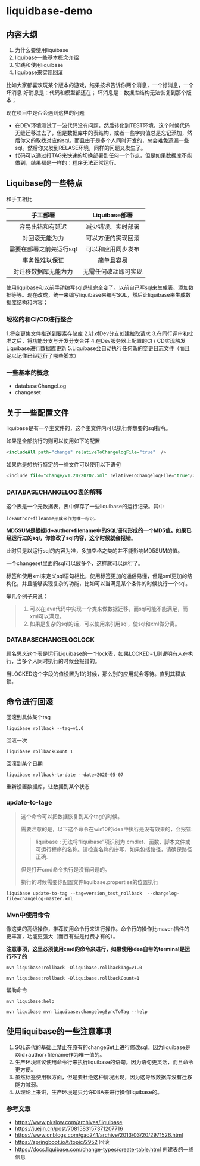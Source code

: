 # liquidbase-demo



## 内容大纲

1. 为什么要使用liquibase
2. liquibase一些基本概念介绍
3. 实践和使用liquibase
4. liquibase来实现回滚



比如大家都喜欢玩某个版本的游戏，结果技术告诉你两个消息，一个好消息，一个坏消息
好消息是：代码和模型都还在；
坏消息是：数据库结构无法恢复到那个版本；

现在项目中是否会遇到这样的问题

- 在DEV环境测试了一波代码没有问题，然后转化到TEST环境，这个时候代码无缝迁移过去了，但是数据库中的表结构，或者一些字典值总是忘记添加，然后你又的取找对应的sql。而且由于是多个人同时开发的，总会难免遗漏一些sql。然后你又发到RELASE环境，同样的问题又发生了。
- 代码可以通过打TAG来快速的切换部署到任何一个节点，但是如果数据库不能做到，结果都是一样的：程序无法正常运行。

## Liquibase的一些特点

和手工相比


|        手工部署         |    Liquibase部署     |
| :---------------------: | :------------------: |
|    容易出错和有延迟     |  减少错误、实时部署  |
|     对回滚无能为力      |  可以方便的实现回滚  |
| 需要在部署之前先运行sql |  可以和应用同步发布  |
|     事务性难以保证      |      简单且容易      |
|  对迁移数据库无能为力   | 无需任何改动即可实现 |

使用liquibase和以前手动编写sql逻辑完全变了。以前自己写sql来生成表、添加数据等等。现在改成，统一来编写liquibase来编写SQL，然后让liquibase来生成数据库结构和内容；

### 轻松的和CI/CD进行整合

1.将变更集文件推送到要素存储库
 2.针对Dev分支创建拉取请求
 3.在同行评审和批准之后，将功能分支与开发分支合并
 4.在Dev服务器上配置的CI / CD实现触发Liquibase进行数据库更新
 5.Liquibase会自动执行任何新的变更日志文件（而且足以记住已经运行了哪些脚本）



### 一些基本的概念

- databaseChangeLog
- changeset



## 关于一些配置文件

liquibase是有一个主文件的，这个主文件内可以执行你想要的sql指令。

如果是全部执行的则可以使用如下的配置

```xml
<includeAll path="change" relativeToChangelogFile="true"  />
```

如果你是想执行特定的一些文件可以使用以下语句

```sql
<include file="change/v1.20220702.xml" relativeToChangelogFile="true"/>
```

### DATABASECHANGELOG表的解释

这个表是一个元数据表，表中保存了一些liquibase的运行记录。其中

```
id+author+fileanme形成来作为唯一标识。
```

**MD5SUM是根据id+author+filename中的SQL语句形成的一个MD5值。如果已经运行过的sql，你修改了sql内容，这个时候就会报错**。

此时只是以运行sql的内容为准，多加空格之类的并不能影响MD5SUM的值。

一个changeset里面的sql可以放多个，这样就可以运行了。

<sq></sql>标签和使用xml来定义sql语句相比，使用<sql>标签更加的通俗易懂，但是xml更加的结构化，并且能够实现复杂的功能，比如可以当满足某个条件的时候执行一个sql。

举几个例子来说：

> 1. 可以在java代码中实现一个类来做数据迁移，而sql可能不能满足，而xml可以满足。
> 2. 如果是复杂的sql的话，可以使用<sqlFile>来引用sql，使sql和xml做分离。

### DATABASECHANGELOGLOCK

顾名思义这个表是运行Liquibase的一个lock表，如果LOCKED=1,则说明有人在执行，当多个人同时执行的时候会报错的。

当LOCKED这个字段的值设置为1的时候，那么别的应用就会等待。直到其释放锁。

## 命令进行回滚

回滚到具体某个tag

```
liquibase rollback --tag=v1.0
```

回滚一次

```
liquibase rollbackCount 1
```

回滚到某个日期

```
liquibase rollback-to-date --date=2020-05-07
```

重新设置数据库，让数据到某个状态

### update-to-tage

> 这个命令可以把数据恢复到某个tag的时候。
>
> 需要注意的是，以下这个命令在win10的idea中执行是没有效果的，会报错:
>
> > liquibase : 无法将“liquibase”项识别为 cmdlet、函数、脚本文件或可运行程序的名称。请检查名称的拼写，如果包括路径，请确保路径正确.
>
> 但是打开cmd命令执行是没有问题的。
>
> 执行的时候需要你配置文件liquibase.properties的位置执行

```
liquibase update-to-tag --tag=version_test_rollback  --changelog-file=changelog-master.xml
```

### Mvn中使用命令

像这类的高级操作，推荐使用命令行来进行操作。命令行的操作比maven插件的更丰富，功能更强大（而且有些是付费才有的）。

**注意事项，这里必须使用cmd的命令来进行，如果使用idea自带的terminal是运行不了的**

```
mvn liquibase:rollback -Dliquibase.rollbackTag=v1.0
```

```
mvn liquibase:rollback -Dliquibase.rollbackCount=1
```

帮助命令

```linux
mvn liquibase:help

mvn liquibase mvn liquibase:changelogSyncToTag --help
```

## 使用liquibase的一些注意事项

1. SQL迭代的基础上禁止在原有的changeSet上进行修改sql。因为liquibase是以id+author+filename作为唯一值的。
2. 生产环境建议使用命令行来执行liquibase的语句。因为语句更灵活，而且命令更方便。
3. 虽然<sql>标签使用很方面，但是要杜绝这种情况出现，因为这导致数据库没有迁移能力减弱。
4. 从理论上来讲，生产环境是只允许DBA来进行操作liquibase的。

### 参考文章

- https://www.pkslow.com/archives/liquibase
- https://juejin.cn/post/7081583157371207716
- https://www.cnblogs.com/gao241/archive/2013/03/20/2971526.html
- https://springboot.io/t/topic/2952  回滚
- https://docs.liquibase.com/change-types/create-table.html 创建表的一些信息







```

```


